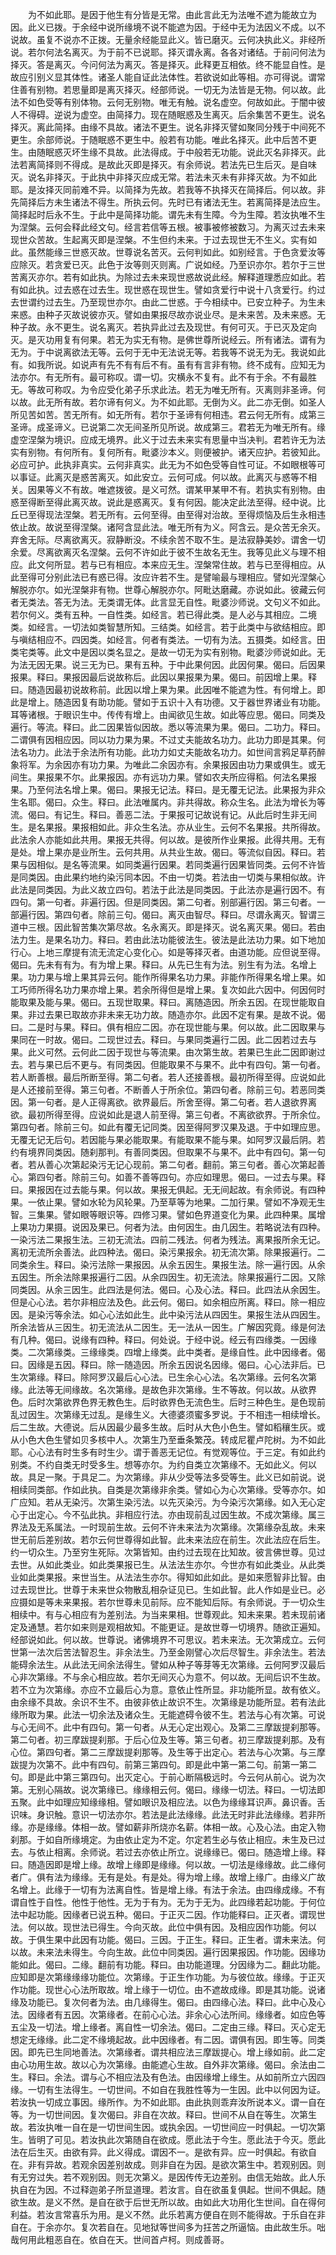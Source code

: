 <!-- { "loadSidebar": true } -->
　　为不如此耶。是因于他生有分皆是无常。由此言此无为法唯不遮为能故立为因。此义已拨。于余经中说所缘境不说不能遮为因。于经中无为法因义不成。以不说故。虽复不说亦不正拨。无量余经能显此义。皆已磨灭。云何决执此义。非经所说。若尔何法名离灭。为于前不已说耶。择灭谓永离。各各对诸结。于前问何法为择灭。答是离灭。今问何法为离灭。答是择灭。此释更互相依。终不能显自性。是故应引别义显其体性。诸圣人能自证此法体性。若欲说如此等相。亦可得说。谓常住善有别物。若思量即是离灭择灭。经部师说。一切无为法皆是无物。何以故。此法不如色受等有别体物。云何无别物。唯无有触。说名虚空。何故如此。于闇中彼人不得碍。逆说为虚空。由简择力。现在随眠惑及生离灭。后余集苦不更生。说名择灭。离此简择。由缘不具故。诸法不更生。说名非择灭譬如聚同分残于中间死不更生。余部师说。于随眠惑不更生中。般若有功能。唯此名择灭。此中后苦不更生。由随眠惑灭坏生缘不具故。此法得成。于中般若无功能。说此灭名非择灭。此法若离简择则不得成。是故此灭即是择灭。有余师说。若法先已生后灭。是自味灭。说名非择灭。于此执中非择灭应成无常。若法未灭未有非择灭故。为不如此耶。是汝择灭同前难不异。以简择为先故。若我等不执择灭在简择后。何以故。非先简择后方未生诸法不得生。所执云何。先时已有诸法无生。若离简择是法应生。简择起时后永不生。于此中是简择功能。谓先未有生障。今为生障。若汝执唯不生为涅槃。云何会释此经文句。经言若信等五根。被事被修被数习。为离灭过去未来现世众苦故。生起离灭即是涅槃。不生但约未来。于过去现世无不生义。实有如此。虽然能缘三世惑灭故。世尊说名苦灭。云何判如此。如别经言。于色贪爱汝等应除灭。若贪爱已灭。此色于汝等则灭则离。广说如经。乃至识亦尔。若尔于三世苦离灭亦尔。若有如此执。为除过去未来现世惑故说此经。解释道理悉应如此。若有如此执。过去惑在过去生。现世惑在现世生。譬如贪爱行中说十八贪爱行。约过去世谓约过去生。乃至现世亦尔。由此二世惑。于今相续中。已安立种子。为生未来惑。由种子灭故说彼亦灭。譬如由果报尽故亦说业尽。是未来苦。及未来惑。无种子故。永不更生。说名离灭。若执异此过去及现世。有何可灭。于已灭及定向灭。是灭功用复有何果。若无为实无有物。是佛世尊所说经云。所有诸法。谓有为无为。于中说离欲法无等。云何于无中无法说无等。若我等不说无为无。我说如此有。如我所说。如说声有先不有有后不有。虽有有言非有物。终不成有。应知无为法亦尔。有无所有。最可称叹。谓一切。灾横永不复有。此不有于余。不有最胜无。等故可称叹。为令应受化弟子乐求此法。若无为唯无所有。灭离则非圣谛。何以故。此无所有故。若尔谛有何义。为不如此耶。无倒为义。此二亦无倒。如圣人所见苦如苦。苦无所有。如无所有。若尔于圣谛有何相违。君云何无所有。成第三圣谛。成圣谛义。已说第二次无间圣所见所说。故成第三。君若无为唯无所有。缘虚空涅槃为境识。应成无境界。此义于过去未来实有思量中当决判。君若许无为法实有别物。有何所有。复何所有。毗婆沙本义。则便被护。诸天应护。若彼知此。必应可护。此执非真实。云何非真实。此无为不如色受等自性可证。不如眼根等可以事证。此离灭是惑苦离灭。如此安立。云何可成。何以故。此离灭与惑等不相关。因果等义不有故。唯遮拨彼。是义可然。谓某甲某甲不有。若执实有别物。由惑至得断至得此离灭故。说此是惑离灭。复有何因。能决定此法至得。经中说。比丘已至得现法涅槃。若无所有。云何至得。由至得对治故。至得烦恼及后生永相违依止故。故说至得涅槃。诸阿含显此法。唯无所有为义。阿含云。是众苦无余灭。弃舍无际。尽离欲离灭。寂静断没。不续余苦不取不生。是法寂静美妙。谓舍一切余爱。尽离欲离灭名涅槃。云何不许如此于彼不生故名无生。我等见此义与理不相应。此文何所显。若与已有相应。本来应无生。涅槃常住故。若与已至得相应。从此至得可分别此法已有惑已得。汝应许若不生。是譬喻最与理相应。譬如光涅槃心解脱亦尔。如光涅槃非有物。世尊心解脱亦尔。阿毗达磨藏。亦说如此。彼藏云何者无类法。答无为法。无类谓无体。此言显无自性。毗婆沙师说。文句义不如此。若尔何义。类有五种。一自性类。如经言。若已得此类。是人必与其相应。二境类。如经言。一切法如类智慧所知。三结类。如经言。若于此类中与欲结相应。即与嗔结相应不。四因类。如经言。何者有类法。一切有为法。五摄类。如经言。田类宅类等。此文中是因以类名显之。是故一切无为实有别物。毗婆沙师说如此。无为法无因无果。说三无为已。果有五种。于中此果何因。此因何果。偈曰。后因果报果。释曰。果报因最后说故称后。此因以果报果为果。偈曰。前因增上果。释曰。随造因最初说故称前。此因以增上果为果。此因唯不能遮为性。有何增上。即此是增上。随造因复有助功能。譬如于五识十入有功德。又于器世界诸业有功能。耳等诸根。于眼识生中。传传有增上。由闻欲见生故。如此等应思。偈曰。同类及遍行。等流。释曰。此二因果皆似因故。悉以等流果为果。偈曰。二功力。释曰。二谓俱有因相应因。同以功力果为果。不过丈夫能故名功力。此功力即是其果。何法名功力。此法于余法所有功能。此功力如丈夫能故名功力。如世间言鸦足草药醉象将军。为余因亦有功力果。为唯此二余因亦有。余果报因由功力果或俱生。或无间生。果报果不尔。此果报因。亦有远功力果。譬如农夫所应得稻。何法名果报果。乃至何法名增上果。偈曰。果报无记法。释曰。是无覆无记法。此果报为非众生名耶。偈曰。众生。释曰。此法唯属内。非共得故。称众生名。此法为增长为等流。偈曰。有记生。释曰。善恶二法。于果报可记故说有记。从此后时生非无间生。是名果报。果报相如此。非众生名法。亦从业生。云何不名果报。共所得故。此法余人亦能如此共用。果报无共得。何以故。是彼所作业果报。此得共用。无有是处。增上果亦是业所生。云何共用。从共业生故。偈曰。等流似自因。释曰。若果与因相似。是名等流果。如同类遍行因果。若同类遍行因果皆同类。云何不许皆是同类因。由此果约地约染污同本因。不由一切类。若法由一切类与果相似故。许此法是同类因。为此义故立四句。若法于此法是同类因。于此法亦是遍行因不。有四句。第一句者。非遍行因。但是同类因。第二句者。别部遍行因。第三句者。一部遍行因。第四句者。除前三句。偈曰。离灭由智尽。释曰。尽谓永离灭。智谓三道中三根。因此智苦集次第尽故。名永离灭。即是择灭。说名离灭果。偈曰。若由法力生。是果名功力。释曰。若由此法功能彼法生。彼法是此法功力果。如下地加行心。上地三摩提有流无流定心变化心。如是等择灭者。由道功能。应但说至得。偈曰。先未有有为。有为增上果。释曰。从先已生有为法。别生有为法。名增上果。功力果与增上果其异云何。能作所得果名功力果。非能作所得果名增上果。如工巧师所得名功力果亦增上果。若余所得但是增上果。复次如此六因中。何因何时能取果及能与果。偈曰。五现世取果。释曰。离随造因。所余五因。在现世能取自果。非过去果已取故亦非未来无功力故。随造亦尔。此因不定有果。是故不说。偈曰。二是时与果。释曰。俱有相应二因。亦在现世能与果。何以故。此二因取果与果同在一时故。偈曰。二现世过去。释曰。与果同类遍行二因。此二因若过去与果。此义可然。云何此二因于现世与等流果。由次第生故。若果已生此二因即谢过去。若与果已后不更与。有同类因。但能取果不与果不。此中有四句。第一句者。若人断善根。最后所断至得。第二句者。若人还接善根。最初所得至得。应说如此是人还接前至得。第三句者。不断善人于所余位。第四句者。除前三句。若恶同类因。第一句者。是人正得离欲。欲界最后。所舍至得。第二句者。若人退欲界离欲。最初所得至得。应说如此是退人前至得。第三句者。不离欲欲界。于所余位。第四句者。除前三句。如此有覆无记同类。因至得阿罗汉果及退。于中如理应思。无覆无记无后句。若因能与果必能取果。有能取果不能与果。如阿罗汉最后阴。若约有境界同类因。随刹那判。有善同类因。但取果不与果不。此中有四句。第一句者。若从善心次第起染污无记心现前。第二句者。翻前。第三句者。善心次第起善心。第四句者。除前三句。如善不善等四句。亦应如理思。偈曰。一过去与果。释曰。果报因在过去能与果。何以故。果报无俱起。无无间起故。有余师说。有四种果。一依止果。譬如水轮为风轮果。乃至草等为地果。二加行果。譬如不净观无生智。三集果。譬如眼等眼识等。四修习果。譬如色界道变化为果。此四种果。属增上果功力果摄。说因及果已。何者为法。由何因生。由几因生。若略说法有四种。一染污法二果报生法。三初无流法。四前二残法。何者为残法。离果报所余无记。离初无流所余善法。此四种法。偈曰。染污果报余。初无流次第。除果报遍行。二同类余生。释曰。染污法除一果报因。从余五因生。果报生法。除一遍行因。从余五因生。所余法除果报遍行二因。从余四因生。初无流法。除果报遍行二因。又除同类因。从余三因生。此四法是何法。偈曰。心及心法。释曰。此四法从余因生。但是心心法。若尔非相应法及色。此云何。偈曰。如余相应所离。释曰。除一相应因。是染污等余法。如心心法如此生。此中染污法从四因生。果报生法从四因生。所余法皆从三因生。初无流法从二因生。无一法从一因生。广解因究竟。缘是何法有几种。偈曰。说缘有四种。释曰。何处说。于经中说。经云有四缘类。一因缘类。二次第缘类。三缘缘类。四增上缘类。此中类者。是缘自性。此中因缘者。偈曰。因缘是五因。释曰。除一随造因。所余五因说名因缘。偈曰。心心法非后。已生次第缘。释曰。除阿罗汉最后心心法。已生余心心法。名次第缘。云何名次第缘。此法等无间缘故。名次第缘。是故色非次第缘。生不等故。何以故。从欲界色。后时次第欲界色界无教色生。后时欲界色无流色生。后时三种色生。是色现前乱过因生。次第缘无过乱。是缘生义。大德婆须蜜多罗说。于不相违一相续增长。后二生故。大德说。后从因最少最多生故。后时从大色小色生。譬如稻穰生灰。或从小色大色生譬如贝多核中人。次第生乃至垂条繁茂。转成尼瞿卢陀树。为不如此耶。心心法有时生多有时生少。谓于善恶无记位。有觉观等位。于三定。有如此约别类。不约自类无时受多生。想等亦尔。为约自类立次第缘不。无如此义。何以故。具足一聚。于具足二。为次第缘。非从少受等法多受等生。此义已如前说。说相续同类部。作如此执。自类是次第缘非余类。譬如心为心次第缘。受等亦尔。如广应知。若从无染污。次第生染污法。以先灭染污。为今染污次第缘。如入无心定心于出定心。今不弘此执。非相应行法。亦由现前乱过因生故。不成次第缘。属三界法及无系属法。一时现前生故。云何不许未来法为次第缘。次第缘杂乱故。未来世无前后差别故。若尔云何世尊得如此智。此未来法应在前生。次此法应在后生。约一切众生。乃至穷生死际。次第皆知。由约过去现在比知故。彼言佛世尊。见过去世。从如此类业。如此类果报已生。从法法生亦尔。今世亦有如此类业。从此类业如此类果报。来世当生。从法法生亦尔。得知如此如此。是如来愿智非比智。由过去现世比。世尊于未来世众物散乱相杂证见已。生如此智。此人作如是业已。必应摄如是等未来果报。若尔世尊未见前际。应不能知后际。有余师说。于一切众生相续中。有与心相应有为差别法。为当来果相。世尊观此。知未来果。若未现前诸定及通慧。若尔如来则是观相故知。不能更证。是故世尊一切境界。随欲正遍知。经部说如此。何以故。世尊说。诸佛境界不可思议。若未来法。无次第成立。云何世第一法次后苦法智忍生。非余法生。乃至金刚譬心次后尽智生。非余法生。若法能碍余法生。从此法无间余法得生。譬如从种子等芽等无次第缘。云何阿罗汉最后心非次第缘。不与余心相应故。若尔无间灭心为意不。何以故。无间后识不生故。若不立为次第缘。亦应不立最后心为意。意依止性所显。非功能所显。故有依义。由余缘不具故。余识不生不。由彼非依止故识不生。次第缘是功能所显。若有法此缘所取为果。此法一切余法及诸众生。无能遮碍令彼不生。若法与心有次第。可说与心无间不。此中有四句。第一句者。从无心定出观心。及第二三摩跋提刹那等。第二句者。初三摩跋提刹那。于后心位及生等。第三句者。初三摩跋提刹那。及有心位。第四句者。第二三摩跋提刹那等。及生等于出定心。若法与心次第。与三摩跋提为次第不。此中有四句。前第三第四句。即是此中第一第二句。前第一第二句。即是此中第三第四句。出灭定心。于前心断隔极远时。今云何从前心。说为次第。无别心隔故。说次第缘已。缘缘相云何。偈曰。缘缘一切法。释曰。一切法即五聚。此中如理应知缘缘相。譬如眼识及相应法。以色为缘缘耳识声。鼻识香。舌识味。身识触。意识一切法亦尔。若法是此法缘缘。此法无时非此法缘缘。若非所缘。亦是缘缘。体相一故。譬如薪非所烧亦名薪。体相一故。心及心法。由定入物刹那。于如自所缘境定。为由依止定为不定。尔定若生必与依止相应。未生及已过去。与依止相离。余师说。若过去亦依止所立。说缘缘已。偈曰。随造增上缘。释曰。随造因即是增上缘。故增上缘即是缘缘。何以故。一切法是缘缘故。此二缘何者广。俱有法为缘缘。无有是处。有是处。得为增上缘。故增上缘广。由缘义广故名增上。此缘于一切有为法离自性。皆是增上缘。有法于余法。由四缘成缘。不有谓自性于自性。他性于他性。无为于有为。无为于无为。此四缘若起功能。于何位法中起功能。因缘者已说五种。偈曰。于正灭二因。作功能释曰。正灭者。谓现世法。何以故。现世法已得生。今向灭故。此位中俱有因。及相应因作功能。何以故。于俱生果中此因有功能。偈曰。三因。于正生。释曰。正生者。谓未来法。何以故。未来法未得生。今向生故。此位中同类因。遍行因果报因。作功能。因缘功能如此。偈曰。二缘。翻前有功能。释曰。由功能道理。分因缘为二。翻此功能。应知即是次第缘缘缘功能位。次第缘。于正生作功能。为与彼位故。缘缘。于正灭作功能。现世心心法所取故。增上缘于一切位。由不遮故成缘。即是其功能。说诸缘及功能已。复次何者为法。由几缘得生。偈曰。由四缘心法。释曰。此中心及心法。因缘者有五因。次第缘者。在前心心法。非余心心法所间。缘缘者。如应色等五尘及一切法。增上缘者。离自性一切余法。偈曰。二定由三缘。释曰。灭心定无想定无缘缘。此二定不缘境起故。此中因缘者。有二因。谓俱有因。即生等。同类因。即先已生同地善法。次第缘者。谓共相应法三摩跋提心。增上缘如前。此二定由心功用生故。故以心为次第缘。由能遮心生故。自外非次第缘。偈曰。余法由二生。释曰。余法。谓与心不相应法及有色法。由因缘增上缘生。从如前所立六因四缘。一切有生法得生。一切世间。不如自在我胜性等为一生因。此中以何因为证。若汝执一切成立事因。缘所作。为不如此耶。由此执则乖弃汝所说本义。谓一自在等。为一切世间因。复次偈曰。非自在次故。释曰。世间不从自在等生。次第生故。若汝执唯一自在是一切世间生因。或执余因。一切世间应一时俱起。一切次第生。皆明了可见。若汝执此次第随自在欲成。愿此法于今生。愿此法于今灭。愿此法在后生灭。由欲有异。此义得成。谓因不一。是欲有异。应一时俱起。有欲自在。非有异故。若观余因差别故成。则非自在为因。是欲次第生中。若观别因。则有无穷过失。若不观别因。则无次第义。是因传传无边差别。由信无始故。此人乐执自在为因。不过释迦弟子所显道理。若汝言。自在欲虽复俱起。世间不俱起。随欲生故。是义不然。是自在欲于后世无所以故。由如此大功用化生世间。自在得何利益。若汝言常喜乐为用。是义不然。此乐若离方便自在则不能得故。于乐自在非自在。于余亦尔。复次若自在。见地狱等世间多为抂苦之所逼恼。由此故生乐。咄哉何用此粗恶自在。依自在天。世间首卢柯。则成善哥。
